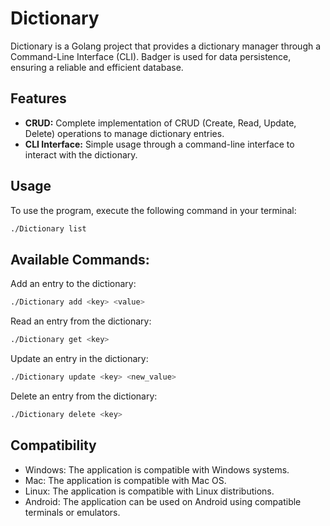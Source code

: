 # Dictionary

Dictionary is a Golang project that provides a dictionary manager through a Command-Line Interface (CLI). Badger is used for data persistence, ensuring a reliable and efficient database.

## Features

- **CRUD:** Complete implementation of CRUD (Create, Read, Update, Delete) operations to manage dictionary entries.
- **CLI Interface:** Simple usage through a command-line interface to interact with the dictionary.

## Usage

To use the program, execute the following command in your terminal:

```bash
./Dictionary list
```

## Available Commands:
Add an entry to the dictionary:
```bash
./Dictionary add <key> <value>
```
Read an entry from the dictionary:
```bash
./Dictionary get <key>
```
Update an entry in the dictionary:
```bash
./Dictionary update <key> <new_value>
```
Delete an entry from the dictionary:
```bash
./Dictionary delete <key>
```

## Compatibility
- Windows: The application is compatible with Windows systems.
- Mac: The application is compatible with Mac OS.
- Linux: The application is compatible with Linux distributions.
- Android: The application can be used on Android using compatible terminals or emulators.
